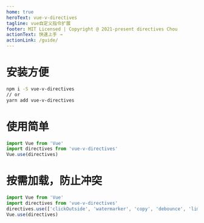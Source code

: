 ```yaml
---
home: true
heroText: vue-v-directives
tagline: vue自定义指令扩展
footer: MIT Licensed | Copyright @ 2021-present directives Chou
actionText: 快速上手 →
actionLink: /guide/
---
```


# 安装方便
```bash
npm i -S vue-v-directives
// or
yarn add vue-v-directives
```
# 使用简单
```javascript
import Vue from 'Vue'
import directives from 'vue-v-directives'
Vue.use(directives)
```
# 按需加载，防止冲突
```javascript
import Vue from 'Vue'
import directives from 'vue-v-directives'
directives.use(['clickOutside', 'watermarker', 'copy', 'debounce', 'limitText'])
Vue.use(directives)
```
